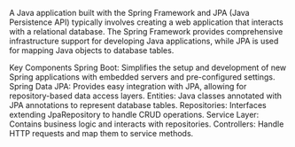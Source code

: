 A Java application built with the Spring Framework and JPA (Java Persistence API) typically involves creating a web application that interacts with a relational database. The Spring Framework provides comprehensive infrastructure support for developing Java applications, while JPA is used for mapping Java objects to database tables.

Key Components
Spring Boot: Simplifies the setup and development of new Spring applications with embedded servers and pre-configured settings.
Spring Data JPA: Provides easy integration with JPA, allowing for repository-based data access layers.
Entities: Java classes annotated with JPA annotations to represent database tables.
Repositories: Interfaces extending JpaRepository to handle CRUD operations.
Service Layer: Contains business logic and interacts with repositories.
Controllers: Handle HTTP requests and map them to service methods.